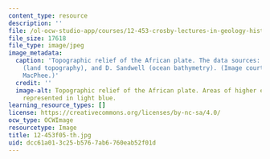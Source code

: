 ```yaml
---
content_type: resource
description: ''
file: /ol-ocw-studio-app/courses/12-453-crosby-lectures-in-geology-history-of-africa-fall-2005/dcc61a013c25b5767ab6760eab52f01d_12-453f05-th.jpg
file_size: 17618
file_type: image/jpeg
image_metadata:
  caption: 'Topographic relief of the African plate. The data sources: [NASA SRTM](http://www2.jpl.nasa.gov/srtm/)
    (land topography), and D. Sandwell (ocean bathymetry). (Image courtesy of Daniel
    MacPhee.)'
  credit: ''
  image-alt: Topographic relief of the African plate. Areas of higher elevation are
    represented in light blue.
learning_resource_types: []
license: https://creativecommons.org/licenses/by-nc-sa/4.0/
ocw_type: OCWImage
resourcetype: Image
title: 12-453f05-th.jpg
uid: dcc61a01-3c25-b576-7ab6-760eab52f01d
---
```

